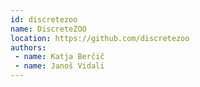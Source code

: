 ```yaml
---
id: discretezoo
name: DiscreteZOO
location: https://github.com/discretezoo
authors:
 - name: Katja Berčič
 - name: Janoš Vidali
---
```


